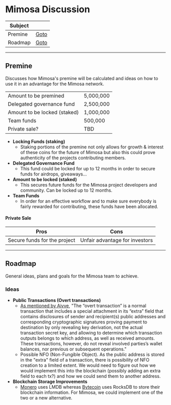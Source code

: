 # Mimosa Discussion

| Subject | |
|-----|-----|
| Premine | [Goto](https://github.com/cartoon-face/resource/blob/main/Discussion.md#premine) |
| Roadmap | [Goto](https://github.com/cartoon-face/resource/blob/main/Discussion.md#roadmap) |

___

## Premine

Discusses how Mimosa's premine will be calculated and ideas on how to use it in an advantage for the Mimosa network.

| | |
|-----|-----|
| Amount to be premined | 5,000,000 |
| Delegated governance fund | 2,500,000 |
| Amount to be locked (staked) | 1,000,000 |
| Team funds | 500,000 |
| Private sale? | TBD |

- **Locking Funds (staking)**
  - Staking portions of the premine not only allows for growth & interest of these coins for the future of Mimosa but also this could
prove authenticity of the projects contributing members.
- **Delegated Governance Fund**
  - This fund could be locked for up to 12 months in order to secure funds for airdrops, giveaways...
- **Amount to be locked (staked)**
  - This secures future funds for the Mimosa project developers and community. Can be locked up to 12 months.
- **Team Funds**
  - In order for an effective workflow and to make sure everybody is fairly rewarded for contributing, these funds have been allocated.

#### Private Sale

| Pros | Cons |
|-----|-----|
| Secure funds for the project | Unfair advantage for investors |

___

## Roadmap

General ideas, plans and goals for the Mimosa team to achieve.

### Ideas

- **Public Transactions (Overt transactions)**
  - [As mentioned by Aivve](https://github.com/seredat/karbowanec/pull/114]), "The “overt transaction” is a normal transaction that includes a special attachment in its “extra” field that contains disclosures of sender and recipient(s) public addresses and corresponding cryptographic signatures proving payment to destination by only revealing key derivation, not the actual transaction secret key, and allowing to determine which transaction outputs belongs to which address, as well as received amounts. These transactions, however, do not reveal involved parties’s wallet balances, nor previous or subsequent operations."
  - Possible NFO (Non-Fungible Object). As the public address is stored in the "extra" field of a transaction, there is possibility of NFO creation to a limited extent. We would need to figure out how we would implement this into the blockchain (possibly adding an extra field to each tx?) and how we could send them to another address.
- **Blockchain Storage Improvements**
  - [Monero](https://github.com/monero-project/monero/) uses LMDB whereas [Bytecoin](https://github.com/amjuarez/bytecoin/tree/frozen-master) uses RocksDB to store their blockchain information. For Mimosa, we could implement one of the two or a new alternative.
